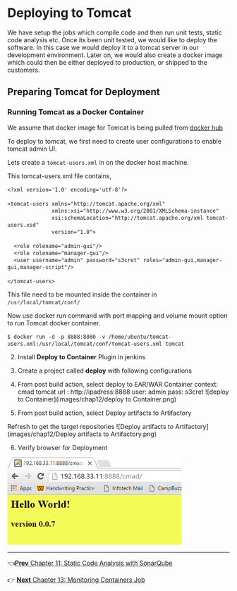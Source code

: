 # Deploying to Tomcat

We have setup the jobs which compile code and then run unit tests, static code analysis etc. Once its been unit tested, we would like to deploy the software. In this case we would deploy it to a tomcat server in our development environment. Later on, we would also create a docker image which could then be either deployed to production, or shipped to the customers.


## Preparing Tomcat for Deployment

### Running Tomcat as a Docker Container

We assume that docker image for Tomcat is being pulled from [docker hub](https://hub.docker.com/_/tomcat/)

To deploy to tomcat, we first need to create user configurations to enable  tomcat admin UI.

Lets create a  `tomcat-users.xml` in on the docker host machine.

This tomcat-users.xml file contains,

```
<?xml version='1.0' encoding='utf-8'?>

<tomcat-users xmlns="http://tomcat.apache.org/xml"
              xmlns:xsi="http://www.w3.org/2001/XMLSchema-instance"
              xsi:schemaLocation="http://tomcat.apache.org/xml tomcat-users.xsd"
              version="1.0">

  <role rolename="admin-gui"/>
  <role rolename="manager-gui"/>
  <user username="admin" password="s3cret" roles="admin-gui,manager-gui,manager-script"/>

</tomcat-users>
```

This file need to be mounted inside the container in `/usr/local/tomcat/conf/`

Now use docker run command with port mapping and volume mount option to run Tomcat docker container.

```
$ docker run -d -p 8888:8080 -v /home/ubuntu/tomcat-users.xml:/usr/local/tomcat/conf/tomcat-users.xml tomcat
```

2. Install **Deploy to Container** Plugin in jenkins
3. Create a project called **deploy** with following configurations
4. From post build action, select deploy to EAR/WAR Container
     context: cmad
     tomcat url : http://ipadress:8888
     user: admin
     pass: s3cret
![deploy to Container](images/chap12/deploy to Container.png)

5. From post build action, select Deploy artifacts to Artifactory

  Refresh to get the target repositories
![Deploy artifacts to Artifactory](images/chap12/Deploy artifacts to Artifactory.png)

6. Verify browser for Deployment

  ![Deployment](images/chap12/Deployment.png)

----
:point_left:[**Prev** Chapter 11: Static Code Analysis with SonarQube](https://github.com/schoolofdevops/learn-jenkins/blob/master/manuscript/110_static_code_analysis_with_sonarqube.md)

:point_right: [**Next** Chapter 13: Monitoring Containers Job](https://github.com/schoolofdevops/learn-jenkins/blob/master/manuscript/130_Monitoring_Containers.md)
